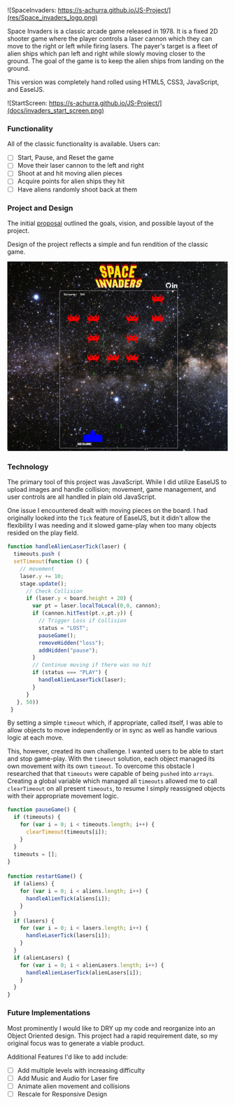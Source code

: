 ![SpaceInvaders: https://s-achurra.github.io/JS-Project/](res/Space_invaders_logo.png)

Space Invaders is a classic arcade game released in 1978. It is a fixed 2D shooter game where the player controls a laser cannon which they can move to the right or left while firing lasers. The payer's target is a fleet of alien ships which pan left and right while slowly moving closer to the ground. The goal of the game is to keep the alien ships from landing on the ground.

This version was completely hand rolled using HTML5, CSS3, JavaScript, and EaselJS.

![StartScreen: https://s-achurra.github.io/JS-Project/](docs/invaders_start_screen.png)

### Functionality

All of the classic functionality is available.
Users can:
- [ ] Start, Pause, and Reset the game
- [ ] Move their laser cannon to the left and right
- [ ] Shoot at and hit moving alien pieces
- [ ] Acquire points for alien ships they hit
- [ ] Have aliens randomly shoot back at them

### Project and Design

The initial [proposal](docs/PROPOSAL.md) outlined the goals, vision, and possible layout of the project.

Design of the project reflects a simple and fun rendition of the classic game.

![PlayScreen](docs/invaders_play.png)

### Technology

The primary tool of this project was JavaScript. While I did utilize EaselJS to upload images and handle collision; movement, game management, and user controls are all handled in plain old JavaScript.

One issue I encountered dealt with moving pieces on the board. I had originally looked into the `Tick` feature of EaselJS, but it didn't allow the flexibility I was needing and it slowed game-play when too many objects resided on the play field.

```javascript
function handleAlienLaserTick(laser) {
  timeouts.push (
  setTimeout(function () {
    // movement
    laser.y += 10;
    stage.update();
      // Check Collision
      if (laser.y < board.height + 20) {
        var pt = laser.localToLocal(0,0, cannon);
        if (cannon.hitTest(pt.x,pt.y)) {
          // Trigger Loss if Collision
          status = "LOST";
          pauseGame();
          removeHidden("loss");
          addHidden("pause");
        }
        // Continue moving if there was no hit
        if (status === "PLAY") {
          handleAlienLaserTick(laser);
        }
      }
   }, 50))
 }
```

By setting a simple `timeout` which, if appropriate, called itself, I was able to allow objects to move independently or in sync as well as handle various logic at each move.

This, however, created its own challenge. I wanted users to be able to start and stop game-play. With the `timeout` solution, each object managed its own movement with its own `timeout`. To overcome this obstacle I researched that that `timeouts` were capable of being `pushed` into `arrays`. Creating a global variable which managed all `timeouts` allowed me to call `clearTimeout` on all present `timeouts`, to resume I simply reassigned objects with their appropriate movement logic.

```javascript
function pauseGame() {
  if (timeouts) {
    for (var i = 0; i < timeouts.length; i++) {
      clearTimeout(timeouts[i]);
    }
  }
  timeouts = [];
}

function restartGame() {
  if (aliens) {
    for (var i = 0; i < aliens.length; i++) {
      handleAlienTick(aliens[i]);
    }
  }
  if (lasers) {
    for (var i = 0; i < lasers.length; i++) {
      handleLaserTick(lasers[i]);
    }
  }
  if (alienLasers) {
    for (var i = 0; i < alienLasers.length; i++) {
      handleAlienLaserTick(alienLasers[i]);
    }
  }
}
```

### Future Implementations

Most prominently I would like to DRY up my code and reorganize into an Object Oriented design. This project had a rapid requirement date, so my original focus was to generate a viable product.

Additional Features I'd like to add include:
- [ ] Add multiple levels with increasing difficulty
- [ ] Add Music and Audio for Laser fire
- [ ] Animate alien movement and collisions
- [ ] Rescale for Responsive Design
